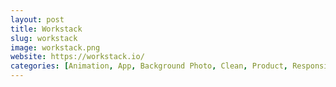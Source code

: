 ```yaml
---
layout: post
title: Workstack
slug: workstack
image: workstack.png
website: https://workstack.io/
categories: [Animation, App, Background Photo, Clean, Product, Responsive]
---
```


